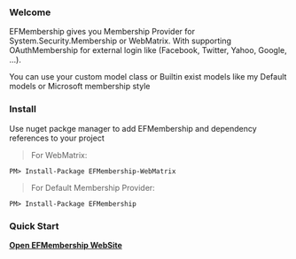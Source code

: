 ### Welcome 
EFMembership gives you Membership Provider for System.Security.Membership or WebMatrix.
With supporting OAuthMembership for external login like (Facebook, Twitter, Yahoo, Google, ...).

You can use your custom model class or Builtin exist models like my Default models or Microsoft membership style

### Install
Use nuget packge manager to add EFMembership and dependency references to your project 
> For WebMatrix:
```
PM> Install-Package EFMembership-WebMatrix
```
> For Default Membership Provider:
```
PM> Install-Package EFMembership
```

### Quick Start
**[Open EFMembership WebSite](http://omidid.github.io/Ado.net-Entity-Framework-Membership-Provider/)**
